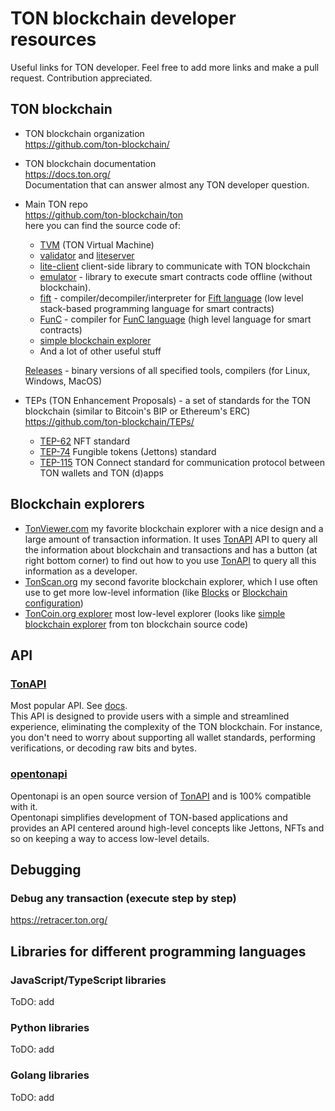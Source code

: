 # TON blockchain developer resources

Useful links for TON developer. 
Feel free to add more links and make a pull request. Contribution appreciated.

## TON blockchain

- TON blockchain organization  
  https://github.com/ton-blockchain/
- TON blockchain documentation  
  https://docs.ton.org/  
  Documentation that can answer almost any TON developer question.
- Main TON repo  
  https://github.com/ton-blockchain/ton  
  here you can find the source code of:
  - [TVM](https://github.com/ton-blockchain/ton/tree/master/crypto/vm) (TON Virtual Machine)
  - [validator](https://github.com/ton-blockchain/ton/tree/master/validator) and [liteserver](https://github.com/ton-blockchain/ton/blob/master/validator/impl/liteserver.cpp)
  - [lite-client](https://github.com/ton-blockchain/ton/tree/master/lite-client) client-side library to communicate with TON blockchain
  - [emulator](https://github.com/ton-blockchain/ton/tree/master/emulator) - library to execute smart contracts code offline (without blockchain).
  - [fift](https://github.com/ton-blockchain/ton/tree/master/crypto/fift) - compiler/decompiler/interpreter for [Fift language](https://docs.ton.org/v3/documentation/smart-contracts/fift/overview) (low level stack-based programming language for smart contracts)
  - [FunC](https://github.com/ton-blockchain/ton/tree/master/crypto/func) - compiler for [FunC language](https://docs.ton.org/v3/documentation/smart-contracts/func/overview) (high level language for smart contracts)
  - [simple blockchain explorer](https://github.com/ton-blockchain/ton/tree/master/blockchain-explorer)
  - And a lot of other useful stuff

  [Releases](https://github.com/ton-blockchain/ton/releases) - binary versions of all specified tools, compilers (for Linux, Windows, MacOS)
- TEPs (TON Enhancement Proposals) - a set of standards for the TON blockchain (similar to Bitcoin's BIP or Ethereum's ERC)
  https://github.com/ton-blockchain/TEPs/
  - [TEP-62](https://github.com/ton-blockchain/TEPs/blob/master/text/0062-nft-standard.md) NFT standard
  - [TEP-74](https://github.com/ton-blockchain/TEPs/blob/master/text/0074-jettons-standard.md) Fungible tokens (Jettons) standard
  - [TEP-115](https://github.com/ton-blockchain/TEPs/blob/master/text/0115-ton-connect.md) TON Connect standard for communication protocol between TON wallets and TON (d)apps

## Blockchain explorers

- [TonViewer.com](https://tonviewer.com/) my favorite blockchain explorer with a nice design and a large amount of transaction information. It uses [TonAPI](https://TonAPI.io) API to query all the information about blockchain and transactions and has a button (at right bottom corner) to find out how to you use [TonAPI](https://TonAPI.io) to query all this information as a developer.
- [TonScan.org](https://tonscan.org/) my second favorite blockchain explorer, which I use often use to get more low-level information (like [Blocks](https://tonscan.org/blocks) or [Blockchain configuration](https://tonscan.org/config))
- [TonCoin.org explorer](https://explorer.toncoin.org) most low-level explorer (looks like [simple blockchain explorer](https://github.com/ton-blockchain/ton/tree/master/blockchain-explorer) from ton blockchain source code)

## API

### [TonAPI](http://tonapi.io/)

Most popular API. See [docs](https://docs.tonconsole.com/tonapi).  
This API is designed to provide users with a simple and streamlined experience, eliminating the complexity of the TON blockchain. For instance, you don't need to worry about supporting all wallet standards, performing verifications, or decoding raw bits and bytes. 


### [opentonapi](https://github.com/tonkeeper/opentonapi)

Opentonapi is an open source version of [TonAPI](http://tonapi.io/) and is 100% compatible with it.  
Opentonapi simplifies development of TON-based applications and provides an API centered around high-level concepts like Jettons, NFTs and so on keeping a way to access low-level details.

## Debugging

### Debug any transaction (execute step by step)

https://retracer.ton.org/

## Libraries for different programming languages

### JavaScript/TypeScript libraries

ToDO: add

### Python libraries

ToDO: add

### Golang libraries

ToDO: add
